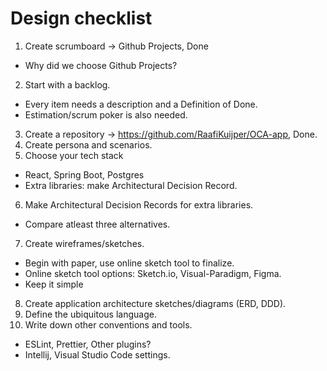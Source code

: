 # Design checklist
1. Create scrumboard -> Github Projects, Done
- Why did we choose Github Projects?
2. Start with a backlog.
- Every item needs a description and a Definition of Done.
- Estimation/scrum poker is also needed.
3. Create a repository -> https://github.com/RaafiKuijper/OCA-app, Done.
4. Create persona and scenarios.
5. Choose your tech stack
- React, Spring Boot, Postgres
- Extra libraries: make Architectural Decision Record.
6. Make Architectural Decision Records for extra libraries.
- Compare atleast three alternatives.
7. Create wireframes/sketches.
- Begin with paper, use online sketch tool to finalize.
- Online sketch tool options: Sketch.io, Visual-Paradigm, Figma.
- Keep it simple
8. Create application architecture sketches/diagrams (ERD, DDD).
9. Define the ubiquitous language.
10. Write down other conventions and tools.
- ESLint, Prettier, Other plugins?
- Intellij, Visual Studio Code settings.